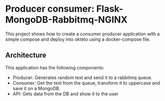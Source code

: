 # Producer consumer: Flask-MongoDB-Rabbitmq-NGINX

This project shows how to create a consumer producer application with a simple compose and deploy into okteto using a docker-compose file.

## Architecture

This application has the following components:
 - Producer: Generates random text and send it to a rabbitmq queue.
 - Consumer: Get the text from the queue, transform it to uppercase and save it on a MongoDB.
 - API: Gets data from the DB and show it to the user
